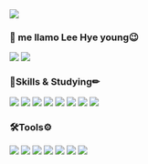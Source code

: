 
<img src="https://capsule-render.vercel.app/api?type=waving&color=B39CD0&height=200&section=header&fontcolor=4B4453&text=!Hola¡&fontAlign=80&fontColor=fff"/>

### 👋 me llamo Lee Hye young😉

<a href="https://hits.seeyoufarm.com">
<a href="https://hits.seeyoufarm.com"><img src="https://hits.seeyoufarm.com/api/count/incr/badge.svg?url=https%3A%2F%2Fgithub .com%2Fcocopalm221&count_bg=%238000AC&title_bg=%23000000&icon=github.svg&icon_color=%23E7E7E7&title=hits&edge_flat=false"/></a>
</a>
<a href="https://www.instagram.com/hye_young.0">
<img src="https://img.shields.io/badge/Instagram-E4405F?style=flat-square&logo=Instagram&logoColor=fff"/>
</a>


### 📖Skills & Studying✏
<div>
<img src="https://img.shields.io/badge/HTML5-E34F26?style=flat-square&logo=HTML5&logoColor=fff"/>
<img src="https://img.shields.io/badge/CSS3-1572B6?style=flat-square&logo=CSS3&logoColor=fff"/>
<img src="https://img.shields.io/badge/Tailwind CSS-06B6D4?style=flat-square&logo=Tailwind CSS&logoColor=fff"/>
<img src="https://img.shields.io/badge/Sass-CC6699?style=flat-square&logo=Sass&logoColor=fff"/>
<img src="https://img.shields.io/badge/JavaScript-F7DF1E?style=flat-square&logo=JavaScript&logoColor=000"/>
<img src="https://img.shields.io/badge/React-61DAFB?style=flat-square&logo=React&logoColor=fff"/>
<img src="https://img.shields.io/badge/TypeScript-3178C6?style=flat-square&logo=TypeScript&logoColor=fff"/>
<img src="https://img.shields.io/badge/styled components-DB7093?style=flat-square&logo=styled-components&logoColor=fff"/>
</div>


### 🛠Tools⚙
<div>
<img src="https://img.shields.io/badge/Visual Studio Code-007ACC?style=flat-square&logo=Visual Studio Code&logoColor=fff"/>
<img src="https://img.shields.io/badge/Firebase-FFCA28?style=flat-square&logo=Firebase&logoColor=000"/>
<img src="https://img.shields.io/badge/Adobe Photoshop-31A8FF?style=flat-square&logo=Adobe Photoshop&logoColor=fff"/>
<img src="https://img.shields.io/badge/Adobe Illustrator-FF9A00?style=flat-square&logo=Adobe Illustrator&logoColor=000"/>
<img src="https://img.shields.io/badge/Figma-F24E1E?style=flat-square&logo=Figma&logoColor=fff"/>
<img src="https://img.shields.io/badge/Notion-000000?style=flat-square&logo=Notion&logoColor=fff"/>
<img src="https://img.shields.io/badge/Sourcetree-0052CC?style=flat-square&logo=Sourcetree&logoColor=fff"/>
</div>




